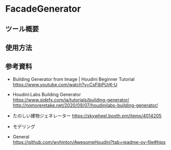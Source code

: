 # FacadeGenerator

## ツール概要

## 使用方法


## 参考資料
* Building Generator from Image | Houdini Beginner Tutorial  
https://www.youtube.com/watch?v=CsFIbPUrK-U
* Houdini:Labs Building Generator  
https://www.sidefx.com/ja/tutorials/building-generator/
http://nomoreretake.net/2020/09/07/houdinilabs-building-generator/
* たのしい建物ジェネレーター
https://skywheel.booth.pm/items/4014205
* モデリング

* General  
https://github.com/wyhinton/AwesomeHoudini?tab=readme-ov-file#hips